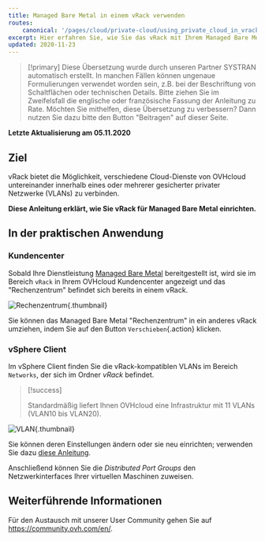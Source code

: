 ```yaml
---
title: Managed Bare Metal in einem vRack verwenden
routes:
    canonical: '/pages/cloud/private-cloud/using_private_cloud_in_vrack'
excerpt: Hier erfahren Sie, wie Sie das vRack mit Ihrem Managed Bare Metal Angebot verwenden
updated: 2020-11-23
---
```


> [!primary]
> Diese Übersetzung wurde durch unseren Partner SYSTRAN automatisch erstellt. In manchen Fällen können ungenaue Formulierungen verwendet worden sein, z.B. bei der Beschriftung von Schaltflächen oder technischen Details. Bitte ziehen Sie im Zweifelsfall die englische oder französische Fassung der Anleitung zu Rate. Möchten Sie mithelfen, diese Übersetzung zu verbessern? Dann nutzen Sie dazu bitte den Button "Beitragen" auf dieser Seite.
>

**Letzte Aktualisierung am 05.11.2020**

## Ziel

vRack bietet die Möglichkeit, verschiedene Cloud-Dienste von OVHcloud untereinander innerhalb eines oder mehrerer gesicherter privater Netzwerke (VLANs) zu verbinden.

**Diese Anleitung erklärt, wie Sie vRack für Managed Bare Metal einrichten.**

## In der praktischen Anwendung

### Kundencenter

Sobald Ihre Dienstleistung [Managed Bare Metal](https://www.ovhcloud.com/de/managed-bare-metal/) bereitgestellt ist, wird sie im Bereich `vRack` in Ihrem OVHcloud Kundencenter angezeigt und das "Rechenzentrum" befindet sich bereits in einem vRack.

![Rechenzentrum](images/vRackDatacenter.PNG){.thumbnail}

Sie können das Managed Bare Metal "Rechenzentrum" in ein anderes vRack umziehen, indem Sie auf den Button `Verschieben`{.action} klicken.

### vSphere Client

Im vSphere Client finden Sie die vRack-kompatiblen VLANs im Bereich `Networks`, der sich im Ordner *vRack* befindet.

> [!success]
>
> Standardmäßig liefert Ihnen OVHcloud eine Infrastruktur mit 11 VLANs (VLAN10 bis VLAN20).
>

![VLAN](images/vRackVsphere.png){.thumbnail}

Sie können deren Einstellungen ändern oder sie neu einrichten; verwenden Sie dazu [diese Anleitung](/pages/cloud/managed-bare-metal/vlan-creation).

Anschließend können Sie die *Distributed Port Groups* den Netzwerkinterfaces Ihrer virtuellen Maschinen zuweisen.

## Weiterführende Informationen

Für den Austausch mit unserer User Community gehen Sie auf <https://community.ovh.com/en/>.

